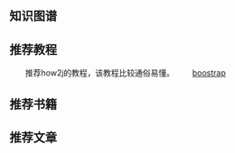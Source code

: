 ## 知识图谱

## 推荐教程
　　推荐how2j的教程，该教程比较通俗易懂。
　　[boostrap](http://how2j.cn/k/boostrap/boostrap-tutorial/538.html)

## 推荐书籍

## 推荐文章